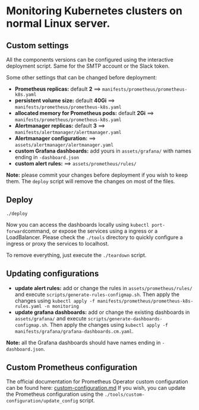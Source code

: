 # Monitoring Kubernetes  clusters on normal Linux server.

## Custom settings

All the components versions can be configured using the interactive deployment script. Same for the SMTP account or the Slack token.

Some other settings that can be changed before deployment:
  * **Prometheus replicas:** default **2** ==> `manifests/prometheus/prometheus-k8s.yaml`
  * **persistent volume size:** default **40Gi** ==> `manifests/prometheus/prometheus-k8s.yaml`
  * **allocated memory for Prometheus pods:** default **2Gi** ==> `manifests/prometheus/prometheus-k8s.yaml`
  * **Alertmanager replicas:** default **3** ==> `manifests/alertmanager/alertmanager.yaml`
  * **Alertmanager configuration:** ==> `assets/alertmanager/alertmanager.yaml`
  * **custom Grafana dashboards:** add yours in `assets/grafana/` with names ending in `-dashboard.json`
  * **custom alert rules:**  ==> `assets/prometheus/rules/`

**Note:** please commit your changes before deployment if you wish to keep them. The `deploy` script will remove the changes on most of the files.

## Deploy

    ./deploy

Now you can access the dashboards locally using `kubectl port-forward`command, or expose the services using a ingress or a LoadBalancer. Please check the `./tools` directory to quickly configure a ingress or proxy the services to localhost.

To remove everything, just execute the `./teardown` script.


## Updating configurations

  * **update alert rules:** add or change the rules in `assets/prometheus/rules/` and execute `scripts/generate-rules-configmap.sh`. Then apply the changes using `kubectl apply -f manifests/prometheus/prometheus-k8s-rules.yaml -n monitoring`
  * **update grafana dashboards:** add or change the existing dashboards in `assets/grafana/` and execute `scripts/generate-dashboards-configmap.sh`. Then apply the changes using `kubectl apply -f manifests/grafana/grafana-dashboards.cm.yaml`.

**Note:** all the Grafana dashboards should have names ending in `-dashboard.json`.

## Custom Prometheus configuration

  The official documentation for Prometheus Operator custom configuration can be found here: [custom-configuration.md](https://github.com/coreos/prometheus-operator/blob/master/Documentation/custom-configuration.md)
  If you wish, you can update the Prometheus configuration using the `./tools/custom-configuration/update_config` script.
